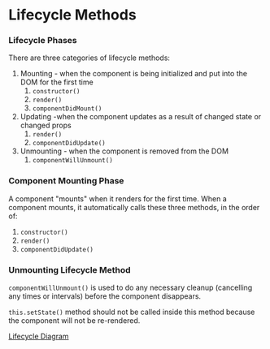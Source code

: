 # Lifecycle Methods

### Lifecycle Phases

There are three categories of lifecycle methods:

1. Mounting - when the component is being initialized and put into the DOM for the first time
   1. `constructor()`
   2. `render()`
   3. `componentDidMount()`
2. Updating -when the component updates as a result of changed state or changed props
   1. `render()`
   2. `componentDidUpdate()`
3. Unmounting - when the component is removed from the DOM
   1. `componentWillUnmount()`

### Component Mounting Phase

A component "mounts" when it renders for the first time. When a component mounts, it automatically calls these three methods, in the order of:

1. `constructor()`
2. `render()`
3. `componentDidUpdate()`

### Unmounting Lifecycle Method

`componentWillUnmount()` is used to do any necessary cleanup (cancelling any times or intervals) before the component disappears.

`this.setState()` method should not be called inside this method because the component will not be re-rendered.

[Lifecycle Diagram](https://projects.wojtekmaj.pl/react-lifecycle-methods-diagram/)